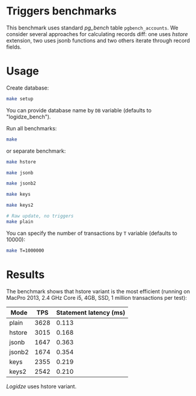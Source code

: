 # Triggers benchmarks

This benchmark uses standard _pg\_bench_ table `pgbench_accounts`.
We consider several approaches for calculating records diff: one uses _hstore_ extension, two uses jsonb functions and two others iterate through record fields.

# Usage

Create database:

```sh
make setup
```

You can provide database name by `DB` variable (defaults to "logidze_bench").

Run all benchmarks:

```sh
make
```

or separate benchmark:

```sh
make hstore

make jsonb

make jsonb2

make keys

make keys2

# Raw update, no triggers
make plain
```

You can specify the number of transactions by `T` variable (defaults to 10000):

```sh
make T=1000000
```

# Results

The benchmark shows that hstore variant is the most efficient (running on MacPro 2013, 2.4 GHz Core i5, 4GB, SSD, 1 million transactions per test):

|Mode    | TPS  | Statement latency (ms) |
|--------|------|------------------------|
| plain  | 3628 | 0.113                  |
| hstore | 3015 | 0.168                  |
| jsonb  | 1647 | 0.363                  |
| jsonb2 | 1674 | 0.354                  |
| keys   | 2355 | 0.219                  |
| keys2  | 2542 | 0.210                  |

_Logidze_ uses hstore variant.
